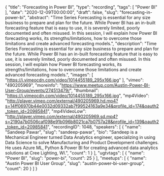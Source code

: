 {
  "title": "Forecasting in Power BI",
  "type": "recording",
  "tags": [
    "Power BI"
  ],
  "date": "2020-12-09T00:00:00",
  "draft": false,
  "slug": "forecasting-in-power-bi",
  "abstract": "Time Series Forecasting is essential for any size business to prepare and plan for the future. While Power BI has an in-built forecasting feature that is easy to use, it is severely limited, poorly documented and often misused. In this session, I will explain how Power BI forecasting works, its strengths/limitations, how to overcome those limitations and create advanced forecasting models.",
  "description": "Time Series Forecasting is essential for any size business to prepare and plan for the future. While Power BI has an in-built forecasting feature that is easy to use, it is severely limited, poorly documented and often misused. In this session, I will explain how Power BI forecasting works, its strengths/limitations, how to overcome those limitations and create advanced forecasting models.",
  "images": [
    "https://i.vimeocdn.com/video/1014455189_295x166.jpg"
  ],
  "vimeo": "490205969",
  "moreinfo": "https://www.meetup.com/Austin-Power-BI-User-Group/events/274513479/",
  "thumbnail": "https://i.vimeocdn.com/video/1014455189_295x166.jpg",
  "mp4Video": "http://player.vimeo.com/external/490205969.hd.mp4?s=14ff06970b44e0032d09332ab7f99524163a9e34&profile_id=174&oauth2_token_id=20985841",
  "mp4VideoLow": "http://player.vimeo.com/external/490205969.sd.mp4?s=2190a7b0506caf098e91b096b8021ca7b0757a28&profile_id=139&oauth2_token_id=20985841",
  "recordingID": 1048,
  "speakers": [
    {
      "name": "Sandeep Pawar",
      "slug": "sandeep-pawar",
      "bio": "Sandeep is a Mechanical Engineer turned Data Analytics engineer, specializing in using Data Science to solve Manufacturing and Product Development challenges. He uses Azure ML, Python & Power BI for creating advanced data analytics solutions at Cree Lighting, WI.",
      "count": 1
    }
  ],
  "ugtvtags": [
    {
      "name": "Power BI",
      "slug": "power-bi",
      "count": 25
    }
  ],
  "meetups": [
    {
      "name": "Austin Power BI User Group",
      "slug": "austin-power-bi-user-group",
      "count": 20
    }
  ]
}